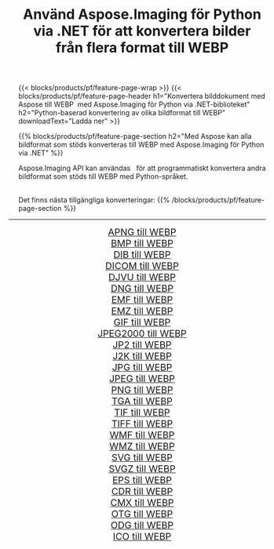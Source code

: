 ﻿---
title: Använd Aspose.Imaging för Python via .NET för att konvertera bilder från flera format till WEBP 
weight: 3920
url: /sv/python-net/conversion/to/webp/ 
lang: sv
langdirlevel: 2
locales: zh-hans,ja,it,ru,de,es,fr,nl,id,lt,pl,pt,vi,tr,ko,zh-hant,ar,hi,th,sv,cs,uk,he
description: Du kan använda Aspose.Imaging för Python via .NET-biblioteket för att konvertera från en mängd olika format till WEBP
---

{{< blocks/products/pf/feature-page-wrap >}}
{{< blocks/products/pf/feature-page-header h1="Konvertera bilddokument med Aspose till WEBP  med Aspose.Imaging för Python via .NET-biblioteket" h2="Python-baserad konvertering av olika bildformat till WEBP" downloadText="Ladda ner" >}}


{{% blocks/products/pf/feature-page-section  h2="Med Aspose kan alla bildformat som stöds konverteras till WEBP med Aspose.Imaging för Python via .NET" %}}
<p align=justify>Aspose.Imaging API kan användas   för att programmatiskt konvertera andra bildformat som stöds till WEBP med Python-språket.</p>
<br/>
Det finns nästa tillgängliga konverteringar:
{{% /blocks/products/pf/feature-page-section %}}
<div class="container-fluid productfamilypage bg-gray">
    <div class="convertypes bg-gray agp-content section">
        <div class="container">
		<hr style="margin-left:-20px;"/>
		<div class="row other-converters" style="gap: 10px;font-size: 19px;text-align:center;">
		    <div class='col-md-2 other-converter remove-lp remove-rp'><a href="/imaging/sv/python-net/conversion/apng-to-webp/" style="padding:15px;">APNG till WEBP</a></div>
<div class='col-md-2 other-converter remove-lp remove-rp'><a href="/imaging/sv/python-net/conversion/bmp-to-webp/" style="padding:15px;">BMP till WEBP</a></div>
<div class='col-md-2 other-converter remove-lp remove-rp'><a href="/imaging/sv/python-net/conversion/dib-to-webp/" style="padding:15px;">DIB till WEBP</a></div>
<div class='col-md-2 other-converter remove-lp remove-rp'><a href="/imaging/sv/python-net/conversion/dicom-to-webp/" style="padding:15px;">DICOM till WEBP</a></div>
<div class='col-md-2 other-converter remove-lp remove-rp'><a href="/imaging/sv/python-net/conversion/djvu-to-webp/" style="padding:15px;">DJVU till WEBP</a></div>
<div class='col-md-2 other-converter remove-lp remove-rp'><a href="/imaging/sv/python-net/conversion/dng-to-webp/" style="padding:15px;">DNG till WEBP</a></div>
<div class='col-md-2 other-converter remove-lp remove-rp'><a href="/imaging/sv/python-net/conversion/emf-to-webp/" style="padding:15px;">EMF till WEBP</a></div>
<div class='col-md-2 other-converter remove-lp remove-rp'><a href="/imaging/sv/python-net/conversion/emz-to-webp/" style="padding:15px;">EMZ till WEBP</a></div>
<div class='col-md-2 other-converter remove-lp remove-rp'><a href="/imaging/sv/python-net/conversion/gif-to-webp/" style="padding:15px;">GIF till WEBP</a></div>
<div class='col-md-2 other-converter remove-lp remove-rp'><a href="/imaging/sv/python-net/conversion/jpeg2000-to-webp/" style="padding:15px;">JPEG2000 till WEBP</a></div>
<div class='col-md-2 other-converter remove-lp remove-rp'><a href="/imaging/sv/python-net/conversion/jp2-to-webp/" style="padding:15px;">JP2 till WEBP</a></div>
<div class='col-md-2 other-converter remove-lp remove-rp'><a href="/imaging/sv/python-net/conversion/j2k-to-webp/" style="padding:15px;">J2K till WEBP</a></div>
<div class='col-md-2 other-converter remove-lp remove-rp'><a href="/imaging/sv/python-net/conversion/jpg-to-webp/" style="padding:15px;">JPG till WEBP</a></div>
<div class='col-md-2 other-converter remove-lp remove-rp'><a href="/imaging/sv/python-net/conversion/jpeg-to-webp/" style="padding:15px;">JPEG till WEBP</a></div>
<div class='col-md-2 other-converter remove-lp remove-rp'><a href="/imaging/sv/python-net/conversion/png-to-webp/" style="padding:15px;">PNG till WEBP</a></div>
<div class='col-md-2 other-converter remove-lp remove-rp'><a href="/imaging/sv/python-net/conversion/tga-to-webp/" style="padding:15px;">TGA till WEBP</a></div>
<div class='col-md-2 other-converter remove-lp remove-rp'><a href="/imaging/sv/python-net/conversion/tif-to-webp/" style="padding:15px;">TIF till WEBP</a></div>
<div class='col-md-2 other-converter remove-lp remove-rp'><a href="/imaging/sv/python-net/conversion/tiff-to-webp/" style="padding:15px;">TIFF till WEBP</a></div>
<div class='col-md-2 other-converter remove-lp remove-rp'><a href="/imaging/sv/python-net/conversion/wmf-to-webp/" style="padding:15px;">WMF till WEBP</a></div>
<div class='col-md-2 other-converter remove-lp remove-rp'><a href="/imaging/sv/python-net/conversion/wmz-to-webp/" style="padding:15px;">WMZ till WEBP</a></div>
<div class='col-md-2 other-converter remove-lp remove-rp'><a href="/imaging/sv/python-net/conversion/svg-to-webp/" style="padding:15px;">SVG till WEBP</a></div>
<div class='col-md-2 other-converter remove-lp remove-rp'><a href="/imaging/sv/python-net/conversion/svgz-to-webp/" style="padding:15px;">SVGZ till WEBP</a></div>
<div class='col-md-2 other-converter remove-lp remove-rp'><a href="/imaging/sv/python-net/conversion/eps-to-webp/" style="padding:15px;">EPS till WEBP</a></div>
<div class='col-md-2 other-converter remove-lp remove-rp'><a href="/imaging/sv/python-net/conversion/cdr-to-webp/" style="padding:15px;">CDR till WEBP</a></div>
<div class='col-md-2 other-converter remove-lp remove-rp'><a href="/imaging/sv/python-net/conversion/cmx-to-webp/" style="padding:15px;">CMX till WEBP</a></div>
<div class='col-md-2 other-converter remove-lp remove-rp'><a href="/imaging/sv/python-net/conversion/otg-to-webp/" style="padding:15px;">OTG till WEBP</a></div>
<div class='col-md-2 other-converter remove-lp remove-rp'><a href="/imaging/sv/python-net/conversion/odg-to-webp/" style="padding:15px;">ODG till WEBP</a></div>
<div class='col-md-2 other-converter remove-lp remove-rp'><a href="/imaging/sv/python-net/conversion/ico-to-webp/" style="padding:15px;">ICO till WEBP</a></div>
                </div>
        </div>
    </div>
</div>
<br/>


